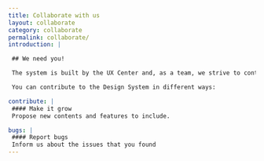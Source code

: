```yaml
---
title: Collaborate with us
layout: collaborate
category: collaborate
permalink: collaborate/
introduction: |

 ## We need you!

 The system is built by the UX Center and, as a team, we strive to continuously improve and make it better. To accomplish this, we need your feedback because you are the user!

 You can contribute to the Design System in different ways:

contribute: |
 #### Make it grow
 Propose new contents and features to include.

bugs: |
 #### Report bugs
 Inform us about the issues that you found
---
```

